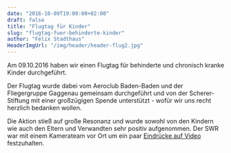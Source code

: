 ```yaml
---
date: "2016-10-09T19:00:00+02:00"
draft: false
title: "Flugtag für Kinder"
slug: "flugtag-fuer-behinderte-kinder"
author: "Felix Stadthaus"
HeaderImgUrl: "/img/header/header-flug2.jpg"
---
```

Am 09.10.2016 haben wir einen Flugtag für behinderte und chronisch kranke Kinder durchgeführt.

Der Flugtag wurde dabei vom Aeroclub Baden-Baden und der Fliegergruppe Gaggenau gemeinsam durchgeführt und von der Scherer-Stiftung mit einer großzügigen Spende unterstützt - wofür wir uns recht herzlich bedanken wollen.<!--more-->

Die Aktion stieß auf große Resonanz und wurde sowohl von den Kindern wie auch den Eltern und Verwandten sehr positiv aufgenommen. Der SWR war mit einem Kamerateam vor Ort um ein paar [Eindrücke auf Video](http://swrmediathek.de/player.htm?show=4549f9f0-8e51-11e6-8e1e-005056a12b4c) festzuhalten.

